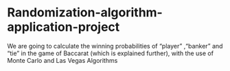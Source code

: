 # Randomization-algorithm-application-project
 We are going to calculate the winning probabilities of “player” ,“banker” and “tie” in the game of Baccarat (which is explained further), with the use of Monte Carlo and Las Vegas Algorithms
